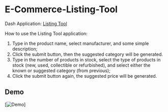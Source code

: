 # E-Commerce-Listing-Tool

Dash Application: [Listing Tool](https://listing-tool-b2f3b75fja-uc.a.run.app/)

How to use the Listing Tool application: 

1. Type in the product name, select manufacturer, and some simple description;
2. Click the submit button, then the suggested category will be generated.
3. Type in the number of products in stock,  select the type of products in stock (new, used, collectible or refurbished), and select either the known or suggested category (from previous);
4. Click the submit button again, the suggested price will be generated.

## Demo

[![Demo](https://imgur.com/RHIVKIN)]
